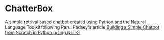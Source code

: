 # ChatterBox

A simple retrival based chatbot created using Python and the Natural Language Toolkit following Parul Padney's article [Building a Simple Chatbot from Scratch in Python (using NLTK)](https://medium.com/analytics-vidhya/building-a-simple-chatbot-in-python-using-nltk-7c8c8215ac6e)
